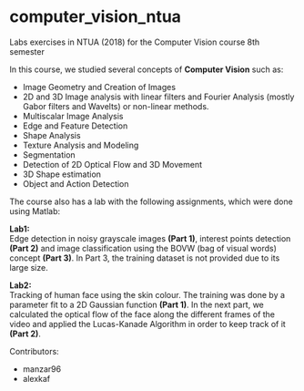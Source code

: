 # computer_vision_ntua
Labs exercises in NTUA (2018) for the Computer Vision course 8th semester

In this course, we studied several concepts of <b>Computer Vision</b> such as:
* Image Geometry and Creation of Images
* 2D and 3D Image analysis with linear filters and Fourier Analysis (mostly Gabor filters and Wavelts) or non-linear methods.
* Multiscalar Image Analysis
* Edge and Feature Detection
* Shape Analysis
* Texture Analysis and Modeling
* Segmentation
* Detection of 2D Optical Flow and 3D Movement
* 3D Shape estimation
* Object and Action Detection

The course also has a lab with the following assignments, which were done using Matlab:

<b> Lab1:</b><br>
Edge detection in noisy grayscale images <b>(Part 1)</b>, interest points detection <b>(Part 2)</b> and image classification using the BOVW (bag of visual words) concept <b>(Part 3)</b>. In Part 3, the training dataset is not provided due to its large size.

<b>Lab2:</b><br> 
Tracking of human face using the skin colour. The training was
 done by a
 parameter fit to a 2D Gaussian function <b>(Part 1)</b>. In the next part, we calculated the optical flow of the face along the different frames of the video and applied the Lucas-Kanade Algorithm in order to keep track of it <b>(Part 2)</b>.

Contributors:
* manzar96
* alexkaf